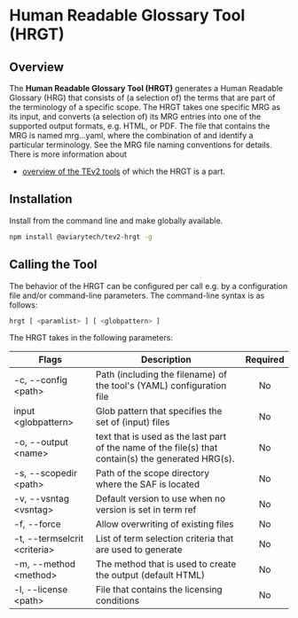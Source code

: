 # Human Readable Glossary Tool (HRGT)

## Overview

The **Human Readable Glossary Tool (HRGT)** generates a Human Readable Glossary (HRG) that consists of (a selection of) the terms that are part of the terminology of a specific scope. The HRGT takes one specific MRG as its input, and converts (a selection of) its MRG entries into one of the supported output formats, e.g. HTML, or PDF. The file that contains the MRG is named mrg.<scopetag>.<vsntag>.yaml, where the combination of <scopetag> and <vsntag> identify a particular terminology. See the MRG file naming conventions for details. There is more information about 
- [overview of the TEv2 tools](https://tno-terminology-design.github.io/tev2-specifications/docs/tev2-overview) of which the HRGT is a part.

## Installation

Install from the command line and make globally available.

```bash
npm install @aviarytech/tev2-hrgt -g
```

## Calling the Tool

The behavior of the HRGT can be configured per call e.g. by a configuration file and/or command-line parameters. The command-line syntax is as follows:

```bash
hrgt [ <paramlist> ] [ <globpattern> ]
```

The HRGT takes in the following parameters:

|Flags                         |Description                                                             |Required|
|------------------------------|------------------------------------------------------------------------|:------:|
|-c, --config \<path>          |Path (including the filename) of the tool's (YAML) configuration file   |No      |
|input \<globpattern>          |Glob pattern that specifies the set of (input) files                    |No      |
|-o, --output \<name>           |text that is used as the last part of the name of the file(s) that contain(s) the generated HRG(s).                         |No     |
|-s, --scopedir \<path>        |Path of the scope directory where the SAF is located                    |No     |
|-v, --vsntag \<vsntag>        |Default version to use when no version is set in term ref               |No      |
|-f, --force                   |Allow overwriting of existing files                                     |No      |
|-t, --termselcrit \<criteria> |List of term selection criteria that are used to generate               |No      |
|-m, --method \<method>        |The method that is used to create the output (default HTML)             |No      |
|-l, --license \<path>         |File that contains the licensing conditions                             |No      |


